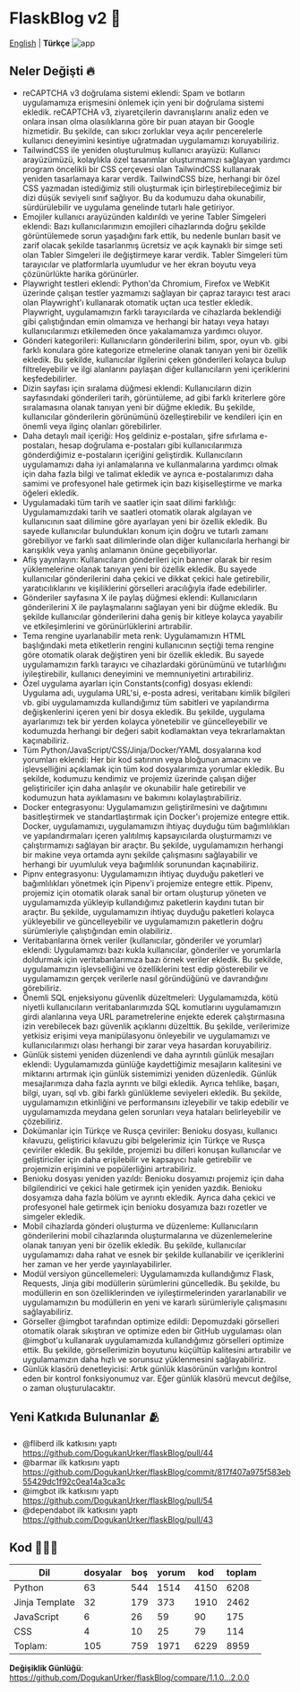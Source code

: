 # FlaskBlog v2 📜

[English](./version2Changelog.md) | **Türkçe**
![app](https://github.com/DogukanUrker/flaskBlog/blob/main/images/Light.png?raw=true)

## Neler Değişti 🔥

- reCAPTCHA v3 doğrulama sistemi eklendi: Spam ve botların uygulamamıza erişmesini önlemek için yeni bir doğrulama sistemi ekledik. reCAPTCHA v3, ziyaretçilerin davranışlarını analiz eden ve onlara insan olma olasılıklarına göre bir puan atayan bir Google hizmetidir. Bu şekilde, can sıkıcı zorluklar veya açılır pencerelerle kullanıcı deneyimini kesintiye uğratmadan uygulamamızı koruyabiliriz.
- TailwindCSS ile yeniden oluşturulmuş kullanıcı arayüzü: Kullanıcı arayüzümüzü, kolaylıkla özel tasarımlar oluşturmamızı sağlayan yardımcı program öncelikli bir CSS çerçevesi olan TailwindCSS kullanarak yeniden tasarlamaya karar verdik. TailwindCSS bize, herhangi bir özel CSS yazmadan istediğimiz stili oluşturmak için birleştirebileceğimiz bir dizi düşük seviyeli sınıf sağlıyor. Bu da kodumuzu daha okunabilir, sürdürülebilir ve uygulama genelinde tutarlı hale getiriyor.
- Emojiler kullanıcı arayüzünden kaldırıldı ve yerine Tabler Simgeleri eklendi: Bazı kullanıcılarımızın emojileri cihazlarında doğru şekilde görüntülemede sorun yaşadığını fark ettik, bu nedenle bunları basit ve zarif olacak şekilde tasarlanmış ücretsiz ve açık kaynaklı bir simge seti olan Tabler Simgeleri ile değiştirmeye karar verdik. Tabler Simgeleri tüm tarayıcılar ve platformlarla uyumludur ve her ekran boyutu veya çözünürlükte harika görünürler.
- Playwright testleri eklendi: Python'da Chromium, Firefox ve WebKit üzerinde çalışan testler yazmamızı sağlayan bir çapraz tarayıcı test aracı olan Playwright'ı kullanarak otomatik uçtan uca testler ekledik. Playwright, uygulamamızın farklı tarayıcılarda ve cihazlarda beklendiği gibi çalıştığından emin olmamıza ve herhangi bir hatayı veya hatayı kullanıcılarımızı etkilemeden önce yakalamamıza yardımcı oluyor.
- Gönderi kategorileri: Kullanıcıların gönderilerini bilim, spor, oyun vb. gibi farklı konulara göre kategorize etmelerine olanak tanıyan yeni bir özellik ekledik. Bu şekilde, kullanıcılar ilgilerini çeken gönderileri kolayca bulup filtreleyebilir ve ilgi alanlarını paylaşan diğer kullanıcıların yeni içeriklerini keşfedebilirler.
- Dizin sayfası için sıralama düğmesi eklendi: Kullanıcıların dizin sayfasındaki gönderileri tarih, görüntüleme, ad gibi farklı kriterlere göre sıralamasına olanak tanıyan yeni bir düğme ekledik. Bu şekilde, kullanıcılar gönderilerin görünümünü özelleştirebilir ve kendileri için en önemli veya ilginç olanları görebilirler.
- Daha detaylı mail içeriği: Hoş geldiniz e-postaları, şifre sıfırlama e-postaları, hesap doğrulama e-postaları gibi kullanıcılarımıza gönderdiğimiz e-postaların içeriğini geliştirdik. Kullanıcıların uygulamamızı daha iyi anlamalarına ve kullanmalarına yardımcı olmak için daha fazla bilgi ve talimat ekledik ve ayrıca e-postalarımızı daha samimi ve profesyonel hale getirmek için bazı kişiselleştirme ve marka öğeleri ekledik.
- Uygulamadaki tüm tarih ve saatler için saat dilimi farklılığı: Uygulamamızdaki tarih ve saatleri otomatik olarak algılayan ve kullanıcının saat dilimine göre ayarlayan yeni bir özellik ekledik. Bu sayede kullanıcılar bulundukları konum için doğru ve tutarlı zamanı görebiliyor ve farklı saat dilimlerinde olan diğer kullanıcılarla herhangi bir karışıklık veya yanlış anlamanın önüne geçebiliyorlar.
- Afiş yayınlayın: Kullanıcıların gönderileri için banner olarak bir resim yüklemelerine olanak tanıyan yeni bir özellik ekledik. Bu sayede kullanıcılar gönderilerini daha çekici ve dikkat çekici hale getirebilir, yaratıcılıklarını ve kişiliklerini görselleri aracılığıyla ifade edebilirler.
- Gönderiler sayfasına X ile paylaş düğmesi eklendi: Kullanıcıların gönderilerini X ile paylaşmalarını sağlayan yeni bir düğme ekledik. Bu şekilde kullanıcılar gönderilerini daha geniş bir kitleye kolayca yayabilir ve etkileşimlerini ve görünürlüklerini artırabilir.
- Tema rengine uyarlanabilir meta renk: Uygulamamızın HTML başlığındaki meta etiketlerin rengini kullanıcının seçtiği tema rengine göre otomatik olarak değiştiren yeni bir özellik ekledik. Bu sayede uygulamamızın farklı tarayıcı ve cihazlardaki görünümünü ve tutarlılığını iyileştirebilir, kullanıcı deneyimini ve memnuniyetini artırabiliriz.
- Özel uygulama ayarları için Constants(config) dosyası eklendi: Uygulama adı, uygulama URL'si, e-posta adresi, veritabanı kimlik bilgileri vb. gibi uygulamamızda kullandığımız tüm sabitleri ve yapılandırma değişkenlerini içeren yeni bir dosya ekledik. Bu şekilde, uygulama ayarlarımızı tek bir yerden kolayca yönetebilir ve güncelleyebilir ve kodumuzda herhangi bir değeri sabit kodlamaktan veya tekrarlamaktan kaçınabiliriz.
- Tüm Python/JavaScript/CSS/Jinja/Docker/YAML dosyalarına kod yorumları eklendi: Her bir kod satırının veya bloğunun amacını ve işlevselliğini açıklamak için tüm kod dosyalarımıza yorumlar ekledik. Bu şekilde, kodumuzu kendimiz ve projemiz üzerinde çalışan diğer geliştiriciler için daha anlaşılır ve okunabilir hale getirebilir ve kodumuzun hata ayıklamasını ve bakımını kolaylaştırabiliriz.
- Docker entegrasyonu: Uygulamamızın geliştirilmesini ve dağıtımını basitleştirmek ve standartlaştırmak için Docker'ı projemize entegre ettik. Docker, uygulamamızı, uygulamamızın ihtiyaç duyduğu tüm bağımlılıkları ve yapılandırmaları içeren yalıtılmış kapsayıcılarda oluşturmamızı ve çalıştırmamızı sağlayan bir araçtır. Bu şekilde, uygulamamızın herhangi bir makine veya ortamda aynı şekilde çalışmasını sağlayabilir ve herhangi bir uyumluluk veya bağımlılık sorunundan kaçınabiliriz.
- Pipnv entegrasyonu: Uygulamamızın ihtiyaç duyduğu paketleri ve bağımlılıkları yönetmek için Pipenv'i projemize entegre ettik. Pipenv, projemiz için otomatik olarak sanal bir ortam oluşturup yöneten ve uygulamamızda yükleyip kullandığımız paketlerin kaydını tutan bir araçtır. Bu şekilde, uygulamamızın ihtiyaç duyduğu paketleri kolayca yükleyebilir ve güncelleyebilir ve uygulamamızın paketlerin doğru sürümleriyle çalıştığından emin olabiliriz.
- Veritabanlarına örnek veriler (kullanıcılar, gönderiler ve yorumlar) eklendi: Uygulamamızı bazı kukla kullanıcılar, gönderiler ve yorumlarla doldurmak için veritabanlarımıza bazı örnek veriler ekledik. Bu şekilde, uygulamamızın işlevselliğini ve özelliklerini test edip gösterebilir ve uygulamamızın gerçek verilerle nasıl göründüğünü ve davrandığını görebiliriz.
- Önemli SQL enjeksiyonu güvenlik düzeltmeleri: Uygulamamızda, kötü niyetli kullanıcıların veritabanlarımızda SQL komutlarını uygulamamızın girdi alanlarına veya URL parametrelerine enjekte ederek çalıştırmasına izin verebilecek bazı güvenlik açıklarını düzelttik. Bu şekilde, verilerimize yetkisiz erişimi veya manipülasyonu önleyebilir ve uygulamamızı ve kullanıcılarımızı olası herhangi bir zarar veya hasardan koruyabiliriz.
- Günlük sistemi yeniden düzenlendi ve daha ayrıntılı günlük mesajları eklendi: Uygulamamızda günlüğe kaydettiğimiz mesajların kalitesini ve miktarını artırmak için günlük sistemimizi yeniden düzenledik. Günlük mesajlarımıza daha fazla ayrıntı ve bilgi ekledik. Ayrıca tehlike, başarı, bilgi, uyarı, sql vb. gibi farklı günlükleme seviyeleri ekledik. Bu şekilde, uygulamamızın etkinliğini ve performansını izleyebilir ve takip edebilir ve uygulamamızda meydana gelen sorunları veya hataları belirleyebilir ve çözebiliriz.
- Dokümanlar için Türkçe ve Rusça çeviriler: Benioku dosyası, kullanıcı kılavuzu, geliştirici kılavuzu gibi belgelerimiz için Türkçe ve Rusça çeviriler ekledik. Bu şekilde, projemizi bu dilleri konuşan kullanıcılar ve geliştiriciler için daha erişilebilir ve kapsayıcı hale getirebilir ve projemizin erişimini ve popülerliğini artırabiliriz.
- Benioku dosyası yeniden yazıldı: Benioku dosyamızı projemiz için daha bilgilendirici ve çekici hale getirmek için yeniden yazdık. Benioku dosyamıza daha fazla bölüm ve ayrıntı ekledik. Ayrıca daha çekici ve profesyonel hale getirmek için benioku dosyamıza bazı rozetler ve simgeler ekledik.
- Mobil cihazlarda gönderi oluşturma ve düzenleme: Kullanıcıların gönderilerini mobil cihazlarında oluşturmalarına ve düzenlemelerine olanak tanıyan yeni bir özellik ekledik. Bu şekilde, kullanıcılar uygulamamızı daha rahat ve esnek bir şekilde kullanabilir ve içeriklerini her zaman ve her yerde yayınlayabilirler.
- Modül versiyon güncellemeleri: Uygulamamızda kullandığımız Flask, Requests, Jinja gibi modüllerin sürümlerini güncelledik. Bu şekilde, bu modüllerin en son özelliklerinden ve iyileştirmelerinden yararlanabilir ve uygulamamızın bu modüllerin en yeni ve kararlı sürümleriyle çalışmasını sağlayabiliriz.
- Görseller @imgbot tarafından optimize edildi: Depomuzdaki görselleri otomatik olarak sıkıştıran ve optimize eden bir GitHub uygulaması olan @imgbot'u kullanarak uygulamamızda kullandığımız görselleri optimize ettik. Bu şekilde, görsellerimizin boyutunu küçültüp kalitesini artırabilir ve uygulamamızın daha hızlı ve sorunsuz yüklenmesini sağlayabiliriz.
- Günlük klasörü denetleyicisi: Artık günlük klasörünün varlığını kontrol eden bir kontrol fonksiyonumuz var. Eğer günlük klasörü mevcut değilse, o zaman oluşturulacaktır.

## Yeni Katkıda Bulunanlar 🫂

- @fliberd ilk katkısını yaptı <https://github.com/DogukanUrker/flaskBlog/pull/44>
- @barmar ilk katkısını yaptı <https://github.com/DogukanUrker/flaskBlog/commit/817f407a975f583eb55429dc1f92c0ea14a3ca3c>
- @imgbot ilk katkısını yaptı <https://github.com/DogukanUrker/flaskBlog/pull/54>
- @dependabot ilk katkısını yaptı <https://github.com/DogukanUrker/flaskBlog/pull/43>

## Kod 🧑🏻‍💻

| Dil            | dosyalar | boş | yorum | kod  | toplam |
| -------------- | -------- | --- | ----- | ---- | ------ |
| Python         | 63       | 544 | 1514  | 4150 | 6208   |
| Jinja Template | 32       | 179 | 373   | 1910 | 2462   |
| JavaScript     | 6        | 26  | 59    | 90   | 175    |
| CSS            | 4        | 10  | 25    | 79   | 114    |
| Toplam:        | 105      | 759 | 1971  | 6229 | 8959   |

**Değişiklik Günlüğü**: <https://github.com/DogukanUrker/flaskBlog/compare/1.1.0...2.0.0>
